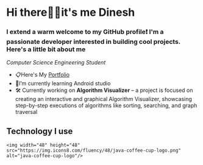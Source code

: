# Hi there🙋‍♂️it's me Dinesh 
### I extend a warm welcome to my GitHub profile❗ I'm a passionate developer interested in building cool projects. Here's a little bit about me
*Computer Science Engineering Student*
  - 📋Here's My <a href ="name">Portfolio</a>
  - 📖I’m currently learning Android studio
  - 🛠️ Currently working on **Algorithm Visualizer** – a project is focused on creating an interactive and graphical Algorithm Visualizer, showcasing step-by-step executions of algorithms like sorting, searching, and graph traversal

   ## Technology I use
    <img width="48" height="48" src="https://img.icons8.com/fluency/48/java-coffee-cup-logo.png" alt="java-coffee-cup-logo"/>


